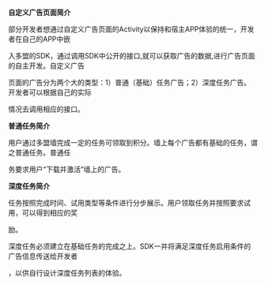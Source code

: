 

**自定义广告页面简介**

部分开发者想通过自定义广告页面的Activity以保持和宿主APP体验的统一，开发者在自己的APP中嵌

入多盟的SDK，通过调用SDK中公开的接口,就可以获取广告的数据,进行广告页面的自主开发。自定义广告

页面的广告分为两个大的类型：1）普通（基础）任务广告；2）深度任务广告。开发者可以根据自己的实际

情况去调用相应的接口。

**普通任务简介**

用户通过多盟墙完成一定的任务可领取到积分。墙上每个广告都有基础的任务，谓之普通任务。普通任

务要求用户“下载并激活”墙上的广告。

**深度任务简介**

任务按照完成时间、试用类型等条件进行分步展示。用户领取任务并按照要求试用，可以得到相应的奖

励。

深度任务必须建立在基础任务的完成之上。SDK一并将满足深度任务启用条件的广告信息传送给开发者

，以供自行设计深度任务列表的体验。



